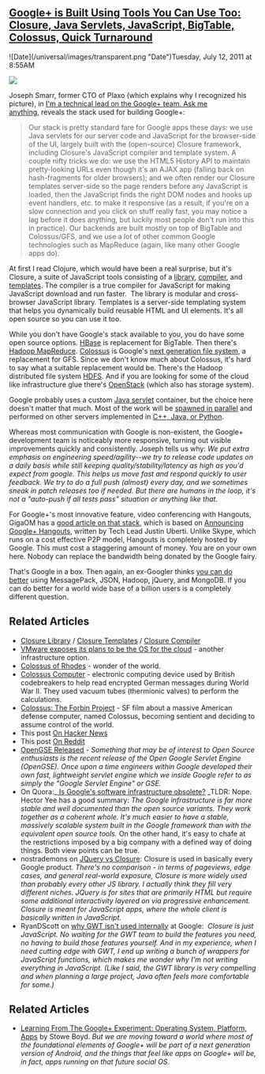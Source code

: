 ## [Google+ is Built Using Tools You Can Use Too: Closure, Java Servlets, JavaScript, BigTable, Colossus, Quick Turnaround](/blog/2011/7/12/google-is-built-using-tools-you-can-use-too-closure-java-ser.html)

<div class="journal-entry-tag journal-entry-tag-post-title"><span class="posted-on">![Date](/universal/images/transparent.png "Date")Tuesday, July 12, 2011 at 8:55AM</span></div>

<div class="body">

![](http://farm7.static.flickr.com/6140/5930590540_0ae729b8f5_o.png)

Joseph Smarr, former CTO of Plaxo (which explains why I recognized his picture), in [I'm a technical lead on the Google+ team. Ask me anything](http://anyasq.com/79-im-a-technical-lead-on-the-google+-team), reveals the stack used for building Google+:

> Our stack is pretty standard fare for Google apps these days: we use Java servlets for our server code and JavaScript for the browser-side of the UI, largely built with the (open-source) Closure framework, including Closure's JavaScript compiler and template system. A couple nifty tricks we do: we use the HTML5 History API to maintain pretty-looking URLs even though it's an AJAX app (falling back on hash-fragments for older browsers); and we often render our Closure templates server-side so the page renders before any JavaScript is loaded, then the JavaScript finds the right DOM nodes and hooks up event handlers, etc. to make it responsive (as a result, if you're on a slow connection and you click on stuff really fast, you may notice a lag before it does anything, but luckily most people don't run into this in practice). Our backends are built mostly on top of BigTable and Colossus/GFS, and we use a lot of other common Google technologies such as MapReduce (again, like many other Google apps do).

At first I read Clojure, which would have been a real surprise, but it's Closure, a suite of JavaScript tools consisting of a [library](http://code.google.com/closure/library/), [compiler](http://code.google.com/closure/compiler/), and [templates](http://code.google.com/closure/templates/). The compiler is a true compiler for JavaScript for making JavaScript download and run faster.  The library is modular and cross-browser JavaScript library. Templates is a server-side templating system that helps you dynamically build reusable HTML and UI elements. It's all open source so you can use it too.

While you don't have Google's stack available to you, you do have some open source options. [HBase](http://wiki.apache.org/hadoop/Hbase) is replacement for BigTable. Then there's [Hadoop MapReduce](http://hadoop.apache.org/mapreduce/). [Colossus](http://www.cs.cornell.edu/projects/ladis2009/talks/dean-keynote-ladis2009.pdf) is Google's [next generation file system](http://highscalability.com/blog/2010/9/11/googles-colossus-makes-search-real-time-by-dumping-mapreduce.html), a replacement for GFS. Since we don't know much about Colossus, it's hard to say what a suitable replacement would be. There's the Hadoop distributed file system [HDFS](http://hadoop.apache.org/hdfs/). And if you are looking for some of the cloud like infrastructure glue there's [OpenStack](http://www.openstack.org/) (which also has storage system).

Google probably uses a custom [Java servlet](http://en.wikipedia.org/wiki/Java_Servlet) container, but the choice here doesn't matter that much. Most of the work will be [spawned in parallel](http://highscalability.com/google-architecture) and performed on other servers implemented in [C++, Java, or Python](http://www.quora.com/Which-programming-languages-does-Google-use-internally).

Whereas most communication with Google is non-existent, the Google+ development team is noticeably more responsive, turning out visible improvements quickly and consistently. Joseph tells us why: _We put extra emphasis on engineering speed/agility--we try to release code updates on a daily basis while still keeping quality/stability/latency as high as you'd expect from google. This helps us move fast and respond quickly to user feedback. We try to do a full push (almost) every day, and we sometimes sneak in patch releases too if needed. But there are humans in the loop, it's not a "auto-push if all tests pass" situation or anything like that._

For Google+'s most innovative feature, video conferencing with Hangouts, GigaOM has a [good article on that stack](http://gigaom.com/video/google-hangouts-technology/), which is based on [Announcing Google+ Hangouts](http://juberti.blogspot.com/2011/06/announcing-google-hangouts.html), written by Tech Lead Justin Uberti. Unlike Skype, which runs on a cost effective P2P model, Hangouts is completely hosted by Google. This must cost a staggering amount of money. You are on your own here. Nobody can replace the bandwidth being donated by the Google fairy.

That's Google in a box. Then again, an ex-Googler thinks [you can do better](http://rethrick.com/#waving-goodbye) using MessagePack, JSON, Hadoop, jQuery, and MongoDB. If you can do better for a world wide base of a billion users is a completely different question.

## Related Articles

*   [Closure Library](http://code.google.com/closure/library/) / [Closure Templates](http://code.google.com/closure/templates/) / [Closure Compiler](http://code.google.com/closure/compiler/)
*   [VMware exposes its plans to be the OS for the cloud](http://gigaom.com/cloud/vmware-exposes-its-plans-to-be-the-os-for-the-cloud) - another infrastructure option.
*   [Colossus of Rhodes](http://en.wikipedia.org/wiki/Colossus_of_Rhodes) - wonder of the world.
*   [Colossus Computer](http://en.wikipedia.org/wiki/Colossus_computer) - electronic computing device used by British codebreakers to help read encrypted German messages during World War II. They used vacuum tubes (thermionic valves) to perform the calculations.
*   [Colossus: The Forbin Project](http://en.wikipedia.org/wiki/Colossus:_The_Forbin_Project) - SF film about a massive American defense computer, named Colossus, becoming sentient and deciding to assume control of the world.
*   This post [On Hacker News](http://news.ycombinator.com/item?id=2758177)
*   This post [On Reddit](http://www.reddit.com/r/programming/comments/iod09/google_is_built_using_tools_you_can_use_too/)
*   [OpenGSE Released](http://google-opensource.blogspot.com/2009/01/opengse-released.html) - _Something that may be of interest to Open Source enthusiasts is the recent release of the Open Google Servlet Engine (OpenGSE). Once upon a time engineers within Google developed their own fast, lightweight servlet engine which we inside Google refer to as simply the "Google Servlet Engine" or GSE._
*   On Quora:_[ Is Google's software infrastructure obsolete?](http://www.quora.com/Google/Is-Googles-software-infrastructure-obsolete) _TLDR: Nope. Hector Yee has a good summary: _The Google infrastructure is far more stable and well documented than the open source variants. They work together as a coherent whole. It's much easier to have a stable, massively scalable system built in the Google framework than with the equivalent open source tools._ On the other hand, it's easy to chafe at the restrictions imposed by a big company with a defined way of doing things. Both view points can be true.
*   nostrademons on [JQuery vs Closure](http://news.ycombinator.com/item?id=2758317): Closure is used in basically every Google product. _There's no comparison - in terms of pageviews, edge cases, and general real-world exposure, Closure is more widely used than probably every other JS library. I actually think they fill very different niches. JQuery is for sites that are primarily HTML but require some additional interactivity layered on via progressive enhancement. Closure is meant for JavaScript apps, where the whole client is basically written in JavaScript._
*   RyanDScott on [why GWT isn't used internally](http://news.ycombinator.com/item?id=2760822) at Google:  _Closure is just JavaScript. No waiting for the GWT team to build the features you need, no having to build those features yourself. And in my experience, when I need cutting edge with GWT, I end up writing a bunch of wrappers for JavaScript functions, which makes me wonder why I'm not writing everything in JavaScript. (Like I said, the GWT library is very compelling and when planning a large project, Java often feels more comfortable for some.)_

## Related Articles

*   [Learning From The Google+ Experiment: Operating System, Platform, Apps](http://www.stoweboyd.com/post/8129714757/learning-from-the-google-experiment-operating-system) by Stowe Boyd. _But we are moving toward a world where most of the foundational elements of Google+ will be part of a next generation version of Android, and the things that feel like apps on Google+ will be, in fact, apps running on that future social OS._

</div>